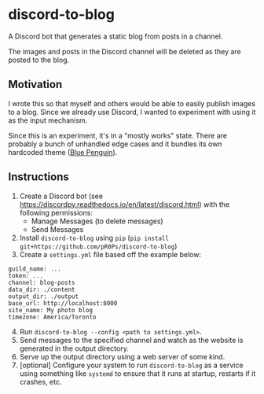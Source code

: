 discord-to-blog
===============

A Discord bot that generates a static blog from posts in a channel.

The images and posts in the Discord channel will be deleted as they are posted to the blog.

Motivation
----------
I wrote this so that myself and others would be able to easily publish images to a blog. Since we
already use Discord, I wanted to experiment with using it as the input mechanism.

Since this is an experiment, it's in a "mostly works" state. There are probably a bunch of unhandled
edge cases and it bundles its own hardcoded theme ([Blue Penguin][]).

Instructions
------------
1. Create a Discord bot (see <https://discordpy.readthedocs.io/en/latest/discord.html>) with the
   following permissions:
    - Manage Messages (to delete messages)
    - Send Messages
2. Install `discord-to-blog` using `pip` (`pip install git+https://github.com/pR0Ps/discord-to-blog`)
3. Create a `settings.yml` file based off the example below:
```
guild_name: ...
token: ...
channel: blog-posts
data_dir: ./content
output_dir: ./output
base_url: http://localhost:8000
site_name: My photo blog
timezone: America/Toronto
```
4. Run `discord-to-blog --config <path to settings.yml>`.
5. Send messages to the specified channel and watch as the website is generated in the output directory.
6. Serve up the output directory using a web server of some kind.
7. [optional] Configure your system to run `discord-to-blog` as a service using something like
   `systemd` to ensure that it runs at startup, restarts if it crashes, etc.

  [Blue Penguin]: https://github.com/jody-frankowski/blue-penguin/
